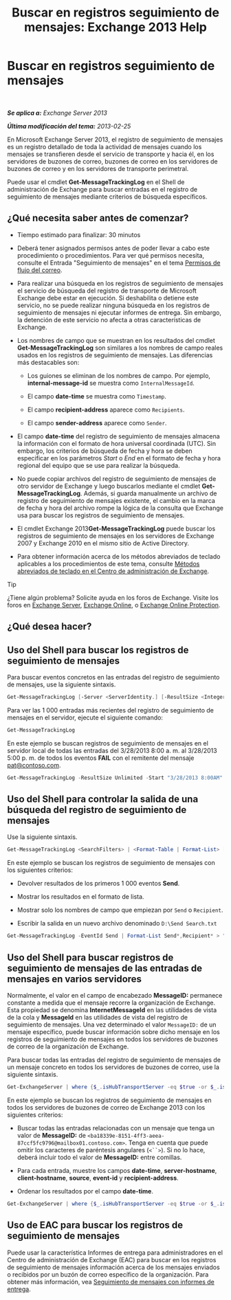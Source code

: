 ﻿---
title: 'Buscar en registros seguimiento de mensajes: Exchange 2013 Help'
TOCTitle: Buscar en registros seguimiento de mensajes
ms:assetid: e1678327-bcd5-42d4-a363-67f33067fe9a
ms:mtpsurl: https://technet.microsoft.com/es-es/library/Bb124926(v=EXCHG.150)
ms:contentKeyID: 51406564
ms.date: 04/23/2018
mtps_version: v=EXCHG.150
ms.translationtype: HT
---

# Buscar en registros seguimiento de mensajes

 

_**Se aplica a:** Exchange Server 2013_

_**Última modificación del tema:** 2013-02-25_

En Microsoft Exchange Server 2013, el registro de seguimiento de mensajes es un registro detallado de toda la actividad de mensajes cuando los mensajes se transfieren desde el servicio de transporte y hacia él, en los servidores de buzones de correo, buzones de correo en los servidores de buzones de correo y en los servidores de transporte perimetral.

Puede usar el cmdlet **Get-MessageTrackingLog** en el Shell de administración de Exchange para buscar entradas en el registro de seguimiento de mensajes mediante criterios de búsqueda específicos.

## ¿Qué necesita saber antes de comenzar?

  - Tiempo estimado para finalizar: 30 minutos

  - Deberá tener asignados permisos antes de poder llevar a cabo este procedimiento o procedimientos. Para ver qué permisos necesita, consulte el Entrada "Seguimiento de mensajes" en el tema [Permisos de flujo del correo](mail-flow-permissions-exchange-2013-help.md).

  - Para realizar una búsqueda en los registros de seguimiento de mensajes el servicio de búsqueda del registro de transporte de Microsoft Exchange debe estar en ejecución. Si deshabilita o detiene este servicio, no se puede realizar ninguna búsqueda en los registros de seguimiento de mensajes ni ejecutar informes de entrega. Sin embargo, la detención de este servicio no afecta a otras características de Exchange.

  - Los nombres de campo que se muestran en los resultados del cmdlet **Get-MessageTrackingLog** son similares a los nombres de campo reales usados en los registros de seguimiento de mensajes. Las diferencias más destacables son:
    
      - Los guiones se eliminan de los nombres de campo. Por ejemplo, **internal-message-id** se muestra como `InternalMessageId`.
    
      - El campo **date-time** se muestra como `Timestamp`.
    
      - El campo **recipient-address** aparece como `Recipients`.
    
      - El campo **sender-address** aparece como `Sender`.

  - El campo **date-time** del registro de seguimiento de mensajes almacena la información con el formato de hora universal coordinada (UTC). Sin embargo, los criterios de búsqueda de fecha y hora se deben especificar en los parámetros *Start* o *End* en el formato de fecha y hora regional del equipo que se use para realizar la búsqueda.

  - No puede copiar archivos del registro de seguimiento de mensajes de otro servidor de Exchange y luego buscarlos mediante el cmdlet **Get-MessageTrackingLog**. Además, si guarda manualmente un archivo de registro de seguimiento de mensajes existente, el cambio en la marca de fecha y hora del archivo rompe la lógica de la consulta que Exchange usa para buscar los registros de seguimiento de mensajes.

  - El cmdlet Exchange 2013**Get-MessageTrackingLog** puede buscar los registros de seguimiento de mensajes en los servidores de Exchange 2007 y Exchange 2010 en el mismo sitio de Active Directory.

  - Para obtener información acerca de los métodos abreviados de teclado aplicables a los procedimientos de este tema, consulte [Métodos abreviados de teclado en el Centro de administración de Exchange](keyboard-shortcuts-in-the-exchange-admin-center-exchange-online-protection-help.md).


> [!TIP]
> ¿Tiene algún problema? Solicite ayuda en los foros de Exchange. Visite los foros en <A href="https://go.microsoft.com/fwlink/p/?linkid=60612">Exchange Server</A>, <A href="https://go.microsoft.com/fwlink/p/?linkid=267542">Exchange Online</A>, o <A href="https://go.microsoft.com/fwlink/p/?linkid=285351">Exchange Online Protection</A>.



## ¿Qué desea hacer?

## Uso del Shell para buscar los registros de seguimiento de mensajes

Para buscar eventos concretos en las entradas del registro de seguimiento de mensajes, use la siguiente sintaxis.

```powershell
Get-MessageTrackingLog [-Server <ServerIdentity.] [-ResultSize <Integer> | Unlimited] [-Start <DateTime>] [-End <DateTime>] [-EventId <EventId>] [-InternalMessageId <InternalMessageId>] [-MessageId <MessageId>] [-MessageSubject <Subject>] [-Recipients <RecipientAddress1,RecipientAddress2...>] [-Reference <Reference>] [-Sender <SenderAddress>]
```

Para ver las 1 000 entradas más recientes del registro de seguimiento de mensajes en el servidor, ejecute el siguiente comando:

```powershell
Get-MessageTrackingLog
```

En este ejemplo se buscan registros de seguimiento de mensajes en el servidor local de todas las entradas del 3/28/2013 8:00 a. m. al 3/28/2013 5:00 p. m. de todos los eventos **FAIL** con el remitente del mensaje pat@contoso.com.

```powershell
Get-MessageTrackingLog -ResultSize Unlimited -Start "3/28/2013 8:00AM" -End "3/28/2013 5:00PM" -EventId "Fail" -Sender "pat@contoso.com"
```

## Uso del Shell para controlar la salida de una búsqueda del registro de seguimiento de mensajes

Use la siguiente sintaxis.

```powershell
Get-MessageTrackingLog <SearchFilters> | <Format-Table | Format-List> [<FieldNames>] [<OutputFileOptions>]
```

En este ejemplo se buscan los registros de seguimiento de mensajes con los siguientes criterios:

  - Devolver resultados de los primeros 1 000 eventos **Send**.

  - Mostrar los resultados en el formato de lista.

  - Mostrar solo los nombres de campo que empiezan por `Send` o `Recipient`.

  - Escribir la salida en un nuevo archivo denominado `D:\Send Search.txt`

<!-- end list -->

```powershell
Get-MessageTrackingLog -EventId Send | Format-List Send*,Recipient* > "D:\Send Search.txt"
```

## Uso del Shell para buscar registros de seguimiento de mensajes de las entradas de mensajes en varios servidores

Normalmente, el valor en el campo de encabezado **MessageID:**  permanece constante a medida que el mensaje recorre la organización de Exchange. Esta propiedad se denomina **InternetMessageId** en las utilidades de vista de la cola y **MessageId** en las utilidades de vista del registro de seguimiento de mensajes. Una vez determinado el valor `MessageID:` de un mensaje específico, puede buscar información sobre dicho mensaje en los registros de seguimiento de mensajes en todos los servidores de buzones de correo de la organización de Exchange.

Para buscar todas las entradas del registro de seguimiento de mensajes de un mensaje concreto en todos los servidores de buzones de correo, use la siguiente sintaxis.

```powershell
Get-ExchangeServer | where {$_.isHubTransportServer -eq $true -or $_.isMailboxServer -eq $true} | Get-MessageTrackingLog -MessageId <MessageID> | Select-Object <CommaSeparatedFieldNames> | Sort-Object -Property <FieldName>
```

En este ejemplo se buscan los registros de seguimiento de mensajes en todos los servidores de buzones de correo de Exchange 2013 con los siguientes criterios:

  - Buscar todas las entradas relacionadas con un mensaje que tenga un valor de **MessageID:**  de `<ba18339e-8151-4ff3-aeea-87ccf5fc9796@mailbox01.contoso.com>`. Tenga en cuenta que puede omitir los caracteres de paréntesis angulares (`<``>`). Si no lo hace, deberá incluir todo el valor de **MessageID:**  entre comillas.

  - Para cada entrada, muestre los campos **date-time**, **server-hostname**, **client-hostname**, **source**, **event-id** y **recipient-address**.

  - Ordenar los resultados por el campo **date-time**.

<!-- end list -->

```powershell
Get-ExchangeServer | where {$_.isHubTransportServer -eq $true -or $_.isMailboxServer -eq $true} | Get-MessageTrackingLog -MessageId ba18339e-8151-4ff3-aeea-87ccf5fc9796@mailbox01.contoso.com | Select-Object Timestamp,ServerHostname,ClientHostname,Source,EventId,Recipients | Sort-Object -Property Timestamp
```

## Uso de EAC para buscar los registros de seguimiento de mensajes

Puede usar la característica Informes de entrega para administradores en el Centro de administración de Exchange (EAC) para buscar en los registros de seguimiento de mensajes información acerca de los mensajes enviados o recibidos por un buzón de correo específico de la organización. Para obtener más información, vea [Seguimiento de mensajes con informes de entrega](track-messages-with-delivery-reports-exchange-2013-help.md).

